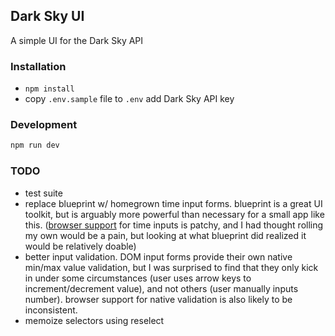 ## Dark Sky UI

A simple UI for the Dark Sky API

### Installation

* `npm install`
* copy `.env.sample` file to `.env` add Dark Sky API key

### Development

```bash
npm run dev
```

### TODO
* test suite
* replace blueprint w/ homegrown time input forms.  blueprint is a great UI toolkit, but is arguably more powerful than necessary for a small app like this.  ([browser support](https://developer.mozilla.org/en-US/docs/Web/HTML/Element/input/time) for time inputs is patchy, and I had thought rolling my own would be a pain, but looking at what blueprint did realized it would be relatively doable)
* better input validation.  DOM input forms provide their own native min/max value validation, but I was surprised to find that they only kick in under some circumstances (user uses arrow keys to increment/decrement value), and not others (user manually inputs number).  browser support for native validation is also likely to be inconsistent.
* memoize selectors using reselect
